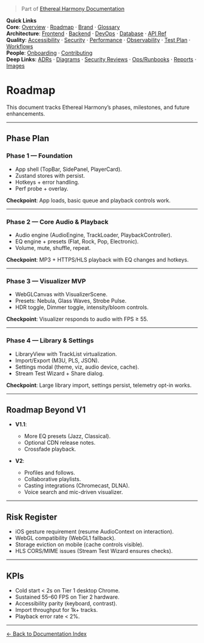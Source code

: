 > Part of [Ethereal Harmony Documentation](./README.md)

**Quick Links**  
**Core**: [Overview](./MASTER_OVERVIEW.md) · [Roadmap](./ROADMAP.md) · [Brand](./BRAND_GUIDELINES.md) · [Glossary](./GLOSSARY.md)  
**Architecture**: [Frontend](./FRONTEND.md) · [Backend](./BACKEND.md) · [DevOps](./DEVOPS.md) · [Database](./DATABASE.md) · [API Ref](./API_REFERENCE.md)  
**Quality**: [Accessibility](./ACCESSIBILITY.md) · [Security](./SECURITY.md) · [Performance](./PERFORMANCE.md) · [Observability](./OBSERVABILITY.md) · [Test Plan](./TEST_PLAN.md) · [Workflows](./WORKFLOWS.md)  
**People**: [Onboarding](./ONBOARDING.md) · [Contributing](./CONTRIBUTING.md)  
**Deep Links**: [ADRs](./ADR) · [Diagrams](./diagrams) · [Security Reviews](./security) · [Ops/Runbooks](./ops) · [Reports](./reports) · [Images](./images/ui-overview.png)

# Roadmap

This document tracks Ethereal Harmony’s phases, milestones, and future enhancements.

---

## Phase Plan

### Phase 1 — Foundation

- App shell (TopBar, SidePanel, PlayerCard).
- Zustand stores with persist.
- Hotkeys + error handling.
- Perf probe + overlay.

**Checkpoint**: App loads, basic queue and playback controls work.

---

### Phase 2 — Core Audio & Playback

- Audio engine (AudioEngine, TrackLoader, PlaybackController).
- EQ engine + presets (Flat, Rock, Pop, Electronic).
- Volume, mute, shuffle, repeat.

**Checkpoint**: MP3 + HTTPS/HLS playback with EQ changes and hotkeys.

---

### Phase 3 — Visualizer MVP

- WebGLCanvas with VisualizerScene.
- Presets: Nebula, Glass Waves, Strobe Pulse.
- HDR toggle, Dimmer toggle, intensity/bloom controls.

**Checkpoint**: Visualizer responds to audio with FPS ≥ 55.

---

### Phase 4 — Library & Settings

- LibraryView with TrackList virtualization.
- Import/Export (M3U, PLS, JSON).
- Settings modal (theme, viz, audio device, cache).
- Stream Test Wizard + Share dialog.

**Checkpoint**: Large library import, settings persist, telemetry opt-in works.

---

## Roadmap Beyond V1

- **V1.1**:
  - More EQ presets (Jazz, Classical).
  - Optional CDN release notes.
  - Crossfade playback.

- **V2**:
  - Profiles and follows.
  - Collaborative playlists.
  - Casting integrations (Chromecast, DLNA).
  - Voice search and mic-driven visualizer.

---

## Risk Register

- iOS gesture requirement (resume AudioContext on interaction).
- WebGL compatibility (WebGL1 fallback).
- Storage eviction on mobile (cache controls visible).
- HLS CORS/MIME issues (Stream Test Wizard ensures checks).

---

## KPIs

- Cold start < 2s on Tier 1 desktop Chrome.
- Sustained 55–60 FPS on Tier 2 hardware.
- Accessibility parity (keyboard, contrast).
- Import throughput for 1k+ tracks.
- Playback error rate < 2%.


---

[← Back to Documentation Index](./README.md)
